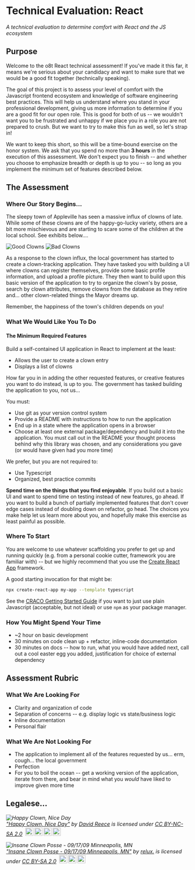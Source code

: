# Technical Evaluation: React

_A technical evaluation to determine comfort with React and the JS ecosystem_

## Purpose

Welcome to the o8t React technical assessment! If you've made it this far, it means we're serious about your candidacy and want to make sure that we would be a good fit together (technically speaking).

The goal of this project is to assess your level of comfort with the Javascript frontend ecosystem and knowledge of software engineering best practices. This will help us understand where you stand in your professional development, giving us more information to determine if you are a good fit for our open role. This is good for both of us -- we wouldn't want you to be frustrated and unhappy if we place you in a role you are not prepared to crush. But we want to try to make this fun as well, so let's strap in!

We want to keep this short, so this will be a time-bound exercise on the honor system. We ask that you spend no more than **3 hours** in the execution of this assessment. We don't expect you to finish -- and whether you choose to emphasize breadth or depth is up to you -- so long as you implement the minimum set of features described below.

## The Assessment

### Where Our Story Begins...

The sleepy town of Appleville has seen a massive influx of clowns of late. While some of these clowns are of the happy-go-lucky variety, others are a bit more mischievous and are starting to scare some of the children at the local school. See exhibits below....

![Good Clowns](https://live.staticflickr.com/1144/748033123_fc7978316b_b.jpg)
![Bad Clowns](https://live.staticflickr.com/65535/3998720576_59601eb22a.jpg)

As a response to the clown influx, the local government has started to create a clown-tracking application. They have tasked you with building a UI where clowns can register themselves, provide some basic profile information, and upload a profile picture. They then want to build upon this basic version of the application to try to organize the clown's by posse, search by clown attributes, remove clowns from the database as they retire and... other clown-related things the Mayor dreams up.

Remember, the happiness of the town's children depends on you!

### What We Would Like You To Do

#### The Minimum Required Features

Build a self-contained UI application in React to implement at the least:

* Allows the user to create a clown entry
* Displays a list of clowns

How far you in in adding the other requested features, or creative features you want to do instead, is up to you. The government has tasked building the application to you, not us...

You must:

* Use git as your version control system
* Provide a README with instructions to how to run the application
* End up in a state where the application opens in a browser
* Choose at least one external package/dependency and build it into the application. You must call out in the README your thought process behind why this library was chosen, and any considerations you gave (or would have given had you more time)

We prefer, but you are not required to:

* Use Typescript
* Organized, best practice commits

**Spend time on the things that you find enjoyable**. If you build out a basic UI and want to spend time on testing instead of new features, go ahead. If you want to build a bunch of partially implemented features that don't cover edge cases instead of doubling down on refactor, go head. The choices you make help let us learn more about you, and hopefully make this exercise as least painful as possible.

### Where To Start

You are welcome to use whatever scaffolding you prefer to get up and running quickly (e.g. from a personal cookie cutter, framework you are familiar with) -- but we highly recommend that you use the [Create React App](https://create-react-app.dev/) framework.

A good starting invocation for that might be:

```bash
npx create-react-app my-app --template typescript
```

See the [CRACO Getting Started Guide](https://create-react-app.dev/docs/getting-started) if you want to just use plain Javascript (acceptable, but not ideal) or use `npm` as your package manager.

### How You Might Spend Your Time

* ~2 hour on basic development
* 30 minutes on code clean up + refactor, inline-code documentation
* 30 minutes on docs -- how to run, what you would have added next, call out a cool easter egg you added, justification for choice of external dependency 

## Assessment Rubric

### What We Are Looking For

* Clarity and organization of code
* Separation of concerns -- e.g. display logic vs state/business logic
* Inline documentation
* Personal flair

### What We Are Not Looking For

* The application to implement all of the features requested by us... erm, cough... the local government
* Perfection
* For you to boil the ocean -- get a working version of the application, iterate from there, and bear in mind what you _would_ have liked to improve given more time

## Legalese...

<p style="font-size: 0.9rem;font-style: italic;"><img style="display: block;" src="https://live.staticflickr.com/1144/748033123_fc7978316b_b.jpg" alt="Happy Clown, Nice Day"><a href="https://www.flickr.com/photos/8211018@N03/748033123">"Happy Clown, Nice Day"</a><span> by <a href="https://www.flickr.com/photos/8211018@N03">David Reece</a></span> is licensed under <a href="https://creativecommons.org/licenses/by-nc-sa/2.0/?ref=ccsearch&atype=html" style="margin-right: 5px;">CC BY-NC-SA 2.0</a><a href="https://creativecommons.org/licenses/by-nc-sa/2.0/?ref=ccsearch&atype=html" target="_blank" rel="noopener noreferrer" style="display: inline-block;white-space: none;margin-top: 2px;margin-left: 3px;height: 22px !important;"><img style="height: inherit;margin-right: 3px;display: inline-block;" src="https://search.creativecommons.org/static/img/cc_icon.svg?image_id=af7ad08b-6491-43df-8bee-8fb5c115e868" /><img style="height: inherit;margin-right: 3px;display: inline-block;" src="https://search.creativecommons.org/static/img/cc-by_icon.svg" /><img style="height: inherit;margin-right: 3px;display: inline-block;" src="https://search.creativecommons.org/static/img/cc-nc_icon.svg" /><img style="height: inherit;margin-right: 3px;display: inline-block;" src="https://search.creativecommons.org/static/img/cc-sa_icon.svg" /></a></p>

<p style="font-size: 0.9rem;font-style: italic;"><img style="display: block;" src="https://live.staticflickr.com/65535/3998720576_59601eb22a.jpg" alt="Insane Clown Posse - 09/17/09 Minneapolis, MN"><a href="https://www.flickr.com/photos/98964418@N00/3998720576">"Insane Clown Posse - 09/17/09 Minneapolis, MN"</a><span> by <a href="https://www.flickr.com/photos/98964418@N00">relux.</a></span> is licensed under <a href="https://creativecommons.org/licenses/by-sa/2.0/?ref=ccsearch&atype=html" style="margin-right: 5px;">CC BY-SA 2.0</a><a href="https://creativecommons.org/licenses/by-sa/2.0/?ref=ccsearch&atype=html" target="_blank" rel="noopener noreferrer" style="display: inline-block;white-space: none;margin-top: 2px;margin-left: 3px;height: 22px !important;"><img style="height: inherit;margin-right: 3px;display: inline-block;" src="https://search.creativecommons.org/static/img/cc_icon.svg?image_id=acf9fbc3-9c7c-4a0a-9564-b92832197e29" /><img style="height: inherit;margin-right: 3px;display: inline-block;" src="https://search.creativecommons.org/static/img/cc-by_icon.svg" /><img style="height: inherit;margin-right: 3px;display: inline-block;" src="https://search.creativecommons.org/static/img/cc-sa_icon.svg" /></a></p>

